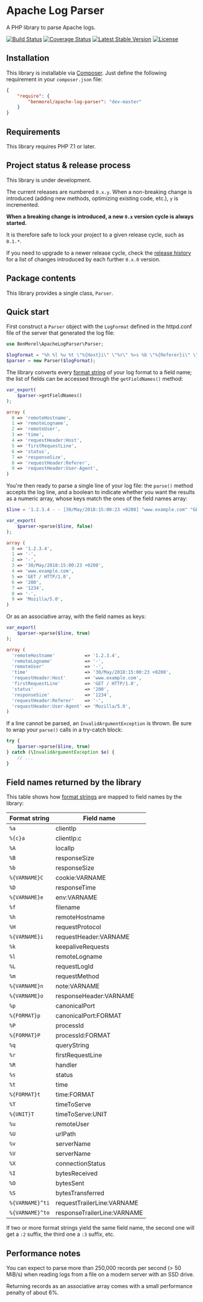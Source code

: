 # Apache Log Parser

A PHP library to parse Apache logs.

[![Build Status](https://github.com/BenMorel/apache-log-parser/workflows/CI/badge.svg)](https://github.com/BenMorel/apache-log-parser/actions)
[![Coverage Status](https://coveralls.io/repos/github/BenMorel/apache-log-parser/badge.svg?branch=master)](https://coveralls.io/github/BenMorel/apache-log-parser?branch=master)
[![Latest Stable Version](https://poser.pugx.org/benmorel/apache-log-parser/v/stable)](https://packagist.org/packages/benmorel/apache-log-parser)
[![License](https://img.shields.io/badge/license-MIT-blue.svg)](http://opensource.org/licenses/MIT)

## Installation

This library is installable via [Composer](https://getcomposer.org/).
Just define the following requirement in your `composer.json` file:

```json
{
    "require": {
        "benmorel/apache-log-parser": "dev-master"
    }
}
```

## Requirements

This library requires PHP 7.1 or later.

## Project status & release process

This library is under development.

The current releases are numbered `0.x.y`. When a non-breaking change is introduced (adding new methods, optimizing
existing code, etc.), `y` is incremented.

**When a breaking change is introduced, a new `0.x` version cycle is always started.**

It is therefore safe to lock your project to a given release cycle, such as `0.1.*`.

If you need to upgrade to a newer release cycle, check the [release history](https://github.com/BenMorel/apache-log-parser/releases)
for a list of changes introduced by each further `0.x.0` version.

## Package contents

This library provides a single class, `Parser`.

## Quick start

First construct a `Parser` object with the `LogFormat` defined in the httpd.conf file of the server that generated the log file:

```php
use BenMorel\ApacheLogParser\Parser;

$logFormat = "%h %l %u %t \"%{Host}i\" \"%r\" %>s %b \"%{Referer}i\" \"%{User-Agent}i\"";
$parser = new Parser($logFormat);
```

The library converts every [format string](https://httpd.apache.org/docs/current/en/mod/mod_log_config.html#formats) of your log format to a field name;
the list of fields can be accessed through the `getFieldNames()` method:

```php
var_export(
    $parser->getFieldNames()
);
```

```php
array (
  0 => 'remoteHostname',
  1 => 'remoteLogname',
  2 => 'remoteUser',
  3 => 'time',
  4 => 'requestHeader:Host',
  5 => 'firstRequestLine',
  6 => 'status',
  7 => 'responseSize',
  8 => 'requestHeader:Referer',
  9 => 'requestHeader:User-Agent',
)
```

You're then ready to parse a single line of your log file: the `parse()` method accepts the log line,
and a boolean to indicate whether you want the results as a numeric array, whose keys match the ones of the field names array:

```php
$line = '1.2.3.4 - - [30/May/2018:15:00:23 +0200] "www.example.com" "GET / HTTP/1.0" 200 1234 "-" "Mozilla/5.0';

var_export(
    $parser->parse($line, false)
);
```

```php
array (
  0 => '1.2.3.4',
  1 => '-',
  2 => '-',
  3 => '30/May/2018:15:00:23 +0200',
  4 => 'www.example.com',
  5 => 'GET / HTTP/1.0',
  6 => '200',
  7 => '1234',
  8 => '-',
  9 => 'Mozilla/5.0',
)
```

Or as an associative array, with the field names as keys:

```php
var_export(
    $parser->parse($line, true)
);
```

```php
array (
  'remoteHostname'           => '1.2.3.4',
  'remoteLogname'            => '-',
  'remoteUser'               => '-',
  'time'                     => '30/May/2018:15:00:23 +0200',
  'requestHeader:Host'       => 'www.example.com',
  'firstRequestLine'         => 'GET / HTTP/1.0',
  'status'                   => '200',
  'responseSize'             => '1234',
  'requestHeader:Referer'    => '-',
  'requestHeader:User-Agent' => 'Mozilla/5.0',
)
```

If a line cannot be parsed, an `InvalidArgumentException` is thrown. Be sure to wrap your `parse()` calls in a try-catch block:

```php
try {
    $parser->parse($line, true)
} catch (\InvalidArgumentException $e) {
    // ...
}
```

## Field names returned by the library

This table shows how [format strings](https://httpd.apache.org/docs/current/en/mod/mod_log_config.html#formats) are mapped to field names by the library:

| Format string   | Field name                  |
|-----------------|-----------------------------|
| `%a`            | clientIp                    |
| `%{c}a`         | clientIp:c                  |
| `%A`            | localIp                     |
| `%B`            | responseSize                |
| `%b`            | responseSize                |
| `%{VARNAME}C`   | cookie:VARNAME              |
| `%D`            | responseTime                |
| `%{VARNAME}e`   | env:VARNAME                 |
| `%f`            | filename                    |
| `%h`            | remoteHostname              |
| `%H`            | requestProtocol             |
| `%{VARNAME}i`   | requestHeader:VARNAME       |
| `%k`            | keepaliveRequests           |
| `%l`            | remoteLogname               |
| `%L`            | requestLogId                |
| `%m`            | requestMethod               |
| `%{VARNAME}n`   | note:VARNAME                |
| `%{VARNAME}o`   | responseHeader:VARNAME      |
| `%p`            | canonicalPort               |
| `%{FORMAT}p`    | canonicalPort:FORMAT        |
| `%P`            | processId                   |
| `%{FORMAT}P`    | processId:FORMAT            |
| `%q`            | queryString                 |
| `%r`            | firstRequestLine            |
| `%R`            | handler                     |
| `%s`            | status                      |
| `%t`            | time                        |
| `%{FORMAT}t`    | time:FORMAT                 |
| `%T`            | timeToServe                 |
| `%{UNIT}T`      | timeToServe:UNIT            |
| `%u`            | remoteUser                  |
| `%U`            | urlPath                     |
| `%v`            | serverName                  |
| `%V`            | serverName                  |
| `%X`            | connectionStatus            |
| `%I`            | bytesReceived               |
| `%O`            | bytesSent                   |
| `%S`            | bytesTransferred            |
| `%{VARNAME}^ti` | requestTrailerLine:VARNAME  |
| `%{VARNAME}^to` | responseTrailerLine:VARNAME |

If two or more format strings yield the same field name, the second one will get a `:2` suffix, the third one a `:3` suffix, etc.

## Performance notes

You can expect to parse more than 250,000 records per second (> 50 MiB/s) when reading logs from a file on a modern server with an SSD drive.

Returning records as an associative array comes with a small performance penalty of about 6%.
